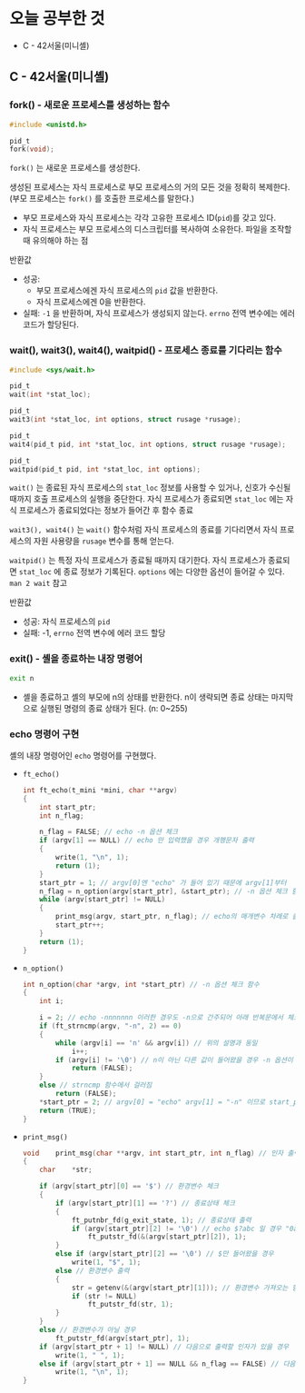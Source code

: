 # 오늘 공부한 것

- C - 42서울(미니셸)

## C - 42서울(미니셸)

### fork() - 새로운 프로세스를 생성하는 함수

```c
#include <unistd.h>

pid_t
fork(void);
```

`fork()` 는 새로운 프로세스를 생성한다.

생성된 프로세스는 자식 프로세스로 부모 프로세스의 거의 모든 것을 정확히 복제한다. (부모 프로세스는 `fork()` 를 호출한 프로세스를 말한다.)

- 부모 프로세스와 자식 프로세스는 각각 고유한 프로세스 ID(`pid`)를 갖고 있다.
- 자식 프로세스는 부모 프로세스의 디스크립터를 복사하여 소유한다. 파일을 조작할 때 유의해야 하는 점

반환값

- 성공:
    - 부모 프로세스에겐 자식 프로세스의 `pid` 값을 반환한다.
    - 자식 프로세스에겐 0을 반환한다.
- 실패: `-1` 을 반환하며, 자식 프로세스가 생성되지 않는다. `errno` 전역 변수에는 에러 코드가 할당된다.

### wait(), wait3(), wait4(), waitpid() - 프로세스 종료를 기다리는 함수

```c
#include <sys/wait.h>

pid_t
wait(int *stat_loc);

pid_t
wait3(int *stat_loc, int options, struct rusage *rusage);

pid_t
wait4(pid_t pid, int *stat_loc, int options, struct rusage *rusage);

pid_t
waitpid(pid_t pid, int *stat_loc, int options);
```

`wait()` 는 종료된 자식 프로세스의 `stat_loc` 정보를 사용할 수 있거나, 신호가 수신될 때까지 호출 프로세스의 실행을 중단한다. 자식 프로세스가 종료되면 `stat_loc` 에는 자식 프로세스가 종료되었다는 정보가 들어간 후 함수 종료

`wait3(), wait4()` 는 `wait()` 함수처럼 자식 프로세스의 종료를 기다리면서 자식 프로세스의 자원 사용량을 `rusage` 변수를 통해 얻는다.

`waitpid()` 는 특정 자식 프로세스가 종료될 때까지 대기한다. 자식 프로세스가 종료되면 `stat_loc` 에 종료 정보가 기록된다. `options` 에는 다양한 옵션이 들어갈 수 있다. `man 2 wait` 참고

반환값

- 성공: 자식 프로세스의 `pid`
- 실패: -1, `errno` 전역 변수에 에러 코드 할당

### exit() - 셸을 종료하는 내장 명령어

```bash
exit n
```

- 셸을 종료하고 셸의 부모에 n의 상태를 반환한다. n이 생략되면 종료 상태는 마지막으로 실행된 명령의 종료 상태가 된다. (n: 0~255)

### echo 명령어 구현

셸의 내장 명령어인 `echo` 명령어를 구현했다.

- `ft_echo()`
    
    ```c
    int	ft_echo(t_mini *mini, char **argv)
    {
    	int	start_ptr;
    	int	n_flag;
    
    	n_flag = FALSE; // echo -n 옵션 체크
    	if (argv[1] == NULL) // echo 만 입력했을 경우 개행문자 출력
    	{
    		write(1, "\n", 1);
    		return (1);
    	}
    	start_ptr = 1; // argv[0]엔 "echo" 가 들어 있기 때문에 argv[1]부터
    	n_flag = n_option(argv[start_ptr], &start_ptr); // -n 옵션 체크 함수와 start_point 값 재설정 
    	while (argv[start_ptr] != NULL)
    	{
    		print_msg(argv, start_ptr, n_flag); // echo의 매개변수 차례로 출력
    		start_ptr++;
    	}
    	return (1);
    }
    ```
    

- `n_option()`
    
    ```c
    int	n_option(char *argv, int *start_ptr) // -n 옵션 체크 함수
    {
    	int	i;
    
    	i = 2; // echo -nnnnnnn 이러한 경우도 -n으로 간주되어 아래 반복문에서 체크한다.
    	if (ft_strncmp(argv, "-n", 2) == 0)
    	{
    		while (argv[i] == 'n' && argv[i]) // 위의 설명과 동일
    			i++;
    		if (argv[i] != '\0') // n이 아닌 다른 값이 들어왔을 경우 -n 옵션이 아니니 false
    			return (FALSE);
    	}
    	else // strncmp 함수에서 걸러짐
    		return (FALSE);
    	*start_ptr = 2; // argv[0] = "echo" argv[1] = "-n" 이므로 start_ptr은 2
    	return (TRUE);
    }
    ```
    

- `print_msg()`
    
    ```c
    void	print_msg(char **argv, int start_ptr, int n_flag) // 인자 출력 함수
    {
    	char	*str;
    
    	if (argv[start_ptr][0] == '$') // 환경변수 체크
    	{
    		if (argv[start_ptr][1] == '?') // 종료상태 체크
    		{
    			ft_putnbr_fd(g_exit_state, 1); // 종료상태 출력
    			if (argv[start_ptr][2] != '\0') // echo $?abc 일 경우 "0abc" 이런 식으로 출력 되어야 함
    				ft_putstr_fd(&(argv[start_ptr][2]), 1);
    		}
    		else if (argv[start_ptr][2] == '\0') // $만 들어왔을 경우
    			write(1, "$", 1);
    		else // 환경변수 출력
    		{
    			str = getenv(&(argv[start_ptr][1])); // 환경변수 가져오는 함수
    			if (str != NULL)
    				ft_putstr_fd(str, 1);
    		}
    	}
    	else // 환경변수가 아닐 경우
    		ft_putstr_fd(argv[start_ptr], 1);
    	if (argv[start_ptr + 1] != NULL) // 다음으로 출력할 인자가 있을 경우
    		write(1, " ", 1);
    	else if (argv[start_ptr + 1] == NULL && n_flag == FALSE) // 다음으로 출력할 인자가 없을 경우
    		write(1, "\n", 1);
    }
    ```
